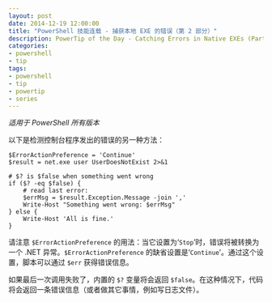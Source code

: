 ```yaml
---
layout: post
date: 2014-12-19 12:00:00
title: "PowerShell 技能连载 - 捕获本地 EXE 的错误（第 2 部分）"
description: PowerTip of the Day - Catching Errors in Native EXEs (Part 2)
categories:
- powershell
- tip
tags:
- powershell
- tip
- powertip
- series
---
```

_适用于 PowerShell 所有版本_

以下是检测控制台程序发出的错误的另一种方法：

    $ErrorActionPreference = 'Continue'
    $result = net.exe user UserDoesNotExist 2>&1 
    
    # $? is $false when something went wrong
    if ($? -eq $false) {
        # read last error:
        $errMsg = $result.Exception.Message -join ','
        Write-Host "Something went wrong: $errMsg"
    } else {
        Write-Host 'All is fine.'
    } 

请注意 `$ErrorActionPreference` 的用法：当它设置为‘`Stop`’时，错误将被转换为一个 .NET 异常。`$ErrorActionPreference` 的缺省设置是‘`Continue`’。通过这个设置，脚本可以通过 `$err` 获得错误信息。

如果最后一次调用失败了，内置的 `$?` 变量将会返回 `$false`。在这种情况下，代码将会返回一条错误信息（或者做其它事情，例如写日志文件）。

<!--本文国际来源：[Catching Errors in Native EXEs (Part 2)](http://community.idera.com/powershell/powertips/b/tips/posts/catching-errors-in-native-exes-part-2)-->
